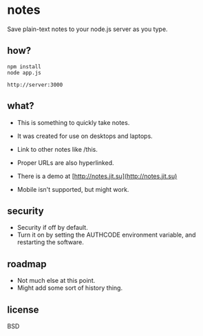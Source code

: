 notes
=====
Save plain-text notes to your node.js server as you type. 

how?
-----
	npm install
	node app.js

	http://server:3000

what?
----------
* This is something to quickly take notes. 
* It was created for use on desktops and laptops.

* Link to other notes like /this.
* Proper URLs are also hyperlinked.
* There is a demo at [http://notes.jit.su](http://notes.jit.su)
* Mobile isn't supported, but might work.

security
-----------
* Security if off by default. 
* Turn it on by setting the AUTHCODE environment variable, and restarting the software.

roadmap
------------
* Not much else at this point. 
* Might add some sort of history thing.

license
------------
BSD
